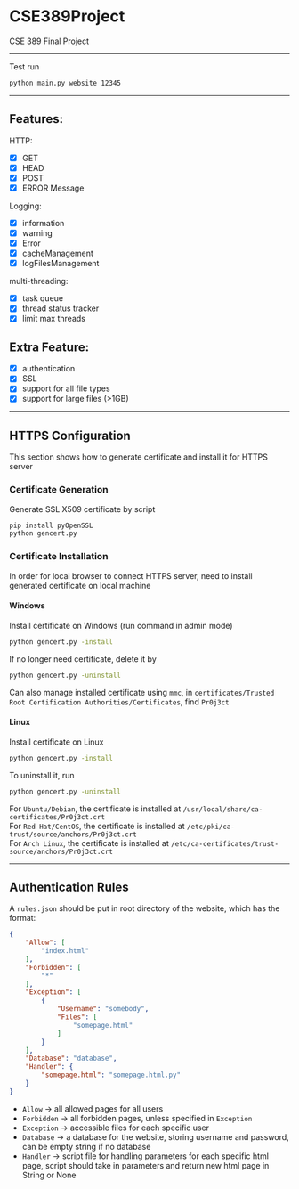 # CSE389Project
CSE 389 Final Project

------

Test run
```cmd
python main.py website 12345
```

----
## Features:  
HTTP:  
- [X] GET 
- [X] HEAD
- [X] POST
- [X] ERROR Message  

Logging:  
- [X] information
- [X] warning
- [X] Error
- [X] cacheManagement
- [x] logFilesManagement

multi-threading:
- [x] task queue
- [x] thread status tracker
- [x] limit max threads

## Extra Feature:
- [X] authentication
- [x] SSL
- [X] support for all file types
- [X] support for large files (>1GB)

------

## HTTPS Configuration
This section shows how to generate certificate and install it for HTTPS server

### Certificate Generation
Generate SSL X509 certificate by script
```cmd
pip install pyOpenSSL
python gencert.py
```

### Certificate Installation
In order for local browser to connect HTTPS server, need to install generated certificate on local machine  

#### Windows  
Install certificate on Windows (run command in admin mode)
```cmd
python gencert.py -install
```

If no longer need certificate, delete it by  
```cmd
python gencert.py -uninstall
```
Can also manage installed certificate using `mmc`, in `certificates/Trusted Root Certification Authorities/Certificates`, find `Pr0j3ct`  

#### Linux
Install certificate on Linux
```bash
python gencert.py -install
```
To uninstall it, run
```bash
python gencert.py -uninstall
```
For `Ubuntu/Debian`, the certificate is installed at `/usr/local/share/ca-certificates/Pr0j3ct.crt`  
For `Red Hat/CentOS`, the certificate is installed at `/etc/pki/ca-trust/source/anchors/Pr0j3ct.crt`  
For `Arch Linux`, the certificate is installed at `/etc/ca-certificates/trust-source/anchors/Pr0j3ct.crt`

------

## Authentication Rules

A `rules.json` should be put in root directory of the website, which has the format:  
```json
{
    "Allow": [
        "index.html"
    ],
    "Forbidden": [
        "*"
    ],
    "Exception": [
        {
            "Username": "somebody",
            "Files": [
                "somepage.html"
            ]
        }
    ],
    "Database": "database",
    "Handler": {
        "somepage.html": "somepage.html.py"
    }
}
```
* `Allow` -> all allowed pages for all users  
* `Forbidden` -> all forbidden pages, unless specified in `Exception`  
* `Exception` -> accessible files for each specific user  
* `Database` -> a database for the website, storing username and password, can be empty string if no database  
* `Handler` -> script file for handling parameters for each specific html page, script should take in parameters and return new html page in String or None  

